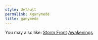 ```yaml
---
style: default
permalink: Xganymede
title: ganymede
---
```

You may also like:
[Storm Front](http://scp-wiki.net/stormfront)
[Awakenings](http://scp-wiki.net/awakenings)